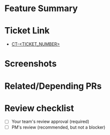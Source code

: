 <!-- Use this description template for new features. -->

<!-- Briefly describe what this PR is about. -->
# Feature Summary


<!-- Paste the link to the ticket here. -->
# Ticket Link
- [CT-<TICKET_NUMBER>](TICKET_URL)


<!-- If there are new or changes to UI please post the screenshots here. -->
# Screenshots


<!-- Post the links to related/depending PRs here. -->
# Related/Depending PRs


# Review checklist
- [ ] Your team's review approval (required)
- [ ] PM's review (recommended, but not a blocker)